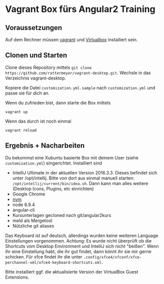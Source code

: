 # Vagrant Box fürs Angular2 Training

## Voraussetzungen
Auf dem Rechner müssen [vagrant](https://www.vagrantup.com/) und [Virtualbox](https://www.virtualbox.org/) installiert sein.

## Clonen und Starten
Clone dieses Repository mittels `git clone https://github.com/rattermeyer/vagrant-desktop.git`.
Wechsle in das Verzeichnis vagrant-desktop.

Kopiere die Datei `customization.yml.sample` nach `customization.yml` und passe sie
für dich an.

Wenn du zufrieden bist, dann starte die Box mittels

`vagrant up`

Wenn das durch ist noch einmal

`vagrant reload`

## Ergebnis + Nacharbeiten

Du bekommst eine Xubuntu basierte Box mit deinem User (siehe `customization.yml`) eingerichtet.
Installiert sind

* IntelliJ Ultimate in der aktuellen Version 2016.3.3. Dieses befindet sich unter /opt/intellij. Bitte von dort aus einmal manuell starten: `/opt/intellij/current/bin/idea.sh`. Dann kann man alles weitere (Desktop Icons, Plugins, etc einrichten)
* Google Chrome
* [nvm](https://github.com/creationix/nvm)
* node 6.9.4
* angular-cli
* Kursunterlagen gecloned nach git/angular2kurs
* meld als Mergetool
* Nützliche git aliases

Das Keyboard ist auf deutsch, allerdings wurden keine weiteren Language Einstellungen vorgenommen.
Achtung: Es wurde nicht überprüft ob die Shortcuts vom Desktop Environment und IntelliJ sich nicht "beißen". Wenn ihr eine Einstellung habt, die ihr gut findet, dann könnt ihr sie mir gerne schicken. Für xfce findet ihr die unter `.config/xfce4/xfconf/xfce-perchannel-xml/xfce4-keyboard-shortcuts.xml`.

Bitte installiert ggf. die aktualisierte Version der VirtualBox Guest Extensions.
